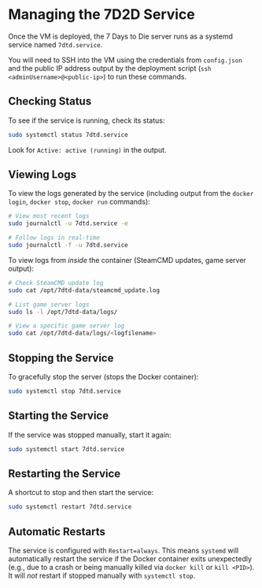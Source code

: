 # Managing the 7D2D Service

Once the VM is deployed, the 7 Days to Die server runs as a systemd service named `7dtd.service`.

You will need to SSH into the VM using the credentials from `config.json` and the public IP address output by the deployment script (`ssh <adminUsername>@<public-ip>`) to run these commands.

## Checking Status

To see if the service is running, check its status:

```bash
sudo systemctl status 7dtd.service
```

Look for `Active: active (running)` in the output.

## Viewing Logs

To view the logs generated by the service (including output from the `docker login`, `docker stop`, `docker run` commands):

```bash
# View most recent logs
sudo journalctl -u 7dtd.service -e

# Follow logs in real-time
sudo journalctl -f -u 7dtd.service
```

To view logs from *inside* the container (SteamCMD updates, game server output):

```bash
# Check SteamCMD update log
sudo cat /opt/7dtd-data/steamcmd_update.log

# List game server logs
sudo ls -l /opt/7dtd-data/logs/

# View a specific game server log
sudo cat /opt/7dtd-data/logs/<logfilename>
```

## Stopping the Service

To gracefully stop the server (stops the Docker container):

```bash
sudo systemctl stop 7dtd.service
```

## Starting the Service

If the service was stopped manually, start it again:

```bash
sudo systemctl start 7dtd.service
```

## Restarting the Service

A shortcut to stop and then start the service:

```bash
sudo systemctl restart 7dtd.service
```

## Automatic Restarts

The service is configured with `Restart=always`. This means `systemd` will automatically restart the service if the Docker container exits unexpectedly (e.g., due to a crash or being manually killed via `docker kill` or `kill <PID>`). It will *not* restart if stopped manually with `systemctl stop`.
